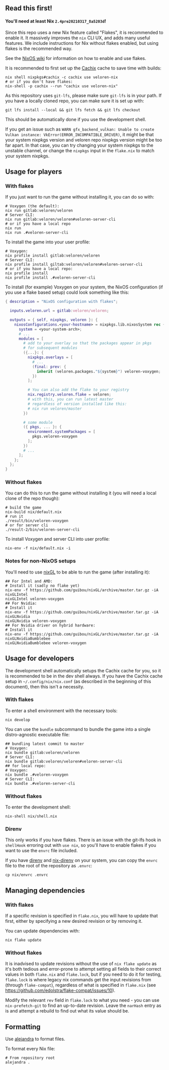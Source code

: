## Read this first!

#### You'll need at least Nix `2.4pre20210317_8a5203d`!

Since this repo uses a new Nix feature called "Flakes", it is recommended to enable it.
It massively improves the `nix` CLI UX, and adds many useful features.
We include instructions for Nix without flakes enabled, but using flakes is the recommended way.

See the [NixOS wiki](https://wiki.nixos.org/wiki/Flakes) for information on how to enable and use flakes.

It is recommended to first set up the [Cachix](https://cachix.org) cache to save time with builds:
```shell
nix shell nixpkgs#cachix -c cachix use veloren-nix
# or if you don't have flakes:
nix-shell -p cachix --run "cachix use veloren-nix"
```

As this repository uses `git-lfs`, please make sure `git-lfs` is in your path.
If you have a locally cloned repo, you can make sure it is set up with:
```shell
git lfs install --local && git lfs fetch && git lfs checkout
```
This should be automatically done if you use the development shell.

If you get an issue such as `WARN gfx_backend_vulkan: Unable to create Vulkan instance: VkError(ERROR_INCOMPATIBLE_DRIVER)`,
it might be that your system nixpkgs version and veloren repo nixpkgs version might be too far apart. In that case, you can try
changing your system nixpkgs to the unstable channel, or change the `nixpkgs` input in the `flake.nix` to match your system
nixpkgs.

## Usage for players

### With flakes

If you just want to run the game without installing it, you can do so with:
```shell
# Voxygen (the default):
nix run gitlab:veloren/veloren
# Server CLI:
nix run gitlab:veloren/veloren#veloren-server-cli
# or if you have a local repo
nix run
nix run .#veloren-server-cli
```

To install the game into your user profile:
```shell
# Voxygen:
nix profile install gitlab:veloren/veloren
# Server CLI:
nix profile install giltab:veloren/veloren#veloren-server-cli
# or if you have a local repo:
nix profile install
nix profile install .#veloren-server-cli
```

To install (for example) Voxygen on your system, the NixOS configuration (if you use a flake based setup) could look something like this:
```nix
{ description = "NixOS configuration with flakes";

  inputs.veloren.url = gitlab:veloren/veloren;

  outputs = { self, nixpkgs, veloren }: {
    nixosConfigurations.<your-hostname> = nixpkgs.lib.nixosSystem rec {
      system = <your-system-arch>;
      # ...
      modules = [
        # add to your overlay so that the packages appear in pkgs
        # for subsequent modules
        ({...}: {
          nixpkgs.overlays = [
            # ...
            (final: prev: {
              inherit (veloren.packages."${system}") veloren-voxygen;
            })
          ];

          # You can also add the flake to your registry
          nix.registry.veloren.flake = veloren;
          # with this, you can run latest master
          # regardless of version installed like this:
          # nix run veloren/master
        })

        # some module
        ({ pkgs, ... }: {
          environment.systemPackages = [
            pkgs.veloren-voxygen
          ];
        })
        # ...
      ];
    };
  };
}
```

### Without flakes

You can do this to run the game without installing it (you will need a local clone of the repo though):
```shell
# build the game
nix-build nix/default.nix
# run it
./result/bin/veloren-voxygen
# or for server cli
./result-2/bin/veloren-server-cli
```

To install Voxygen and server CLI into user profile:
```shell
nix-env -f nix/default.nix -i
```

### Notes for non-NixOS setups

You'll need to use [nixGL](https://github.com/guibou/nixGL) to be able to run the game (after installing it):
```shell
## For Intel and AMD:
# Install it (sadly no flake yet)
nix-env -f https://github.com/guibou/nixGL/archive/master.tar.gz -iA nixGLIntel
nixGLIntel veloren-voxygen
## For Nvidia:
# Install it
nix-env -f https://github.com/guibou/nixGL/archive/master.tar.gz -iA nixGLNvidia
nixGLNvidia veloren-voxygen
## For Nvidia driver on hybrid hardware:
# Install it
nix-env -f https://github.com/guibou/nixGL/archive/master.tar.gz -iA nixGLNvidiaBumblebee
nixGLNvidiaBumblebee veloren-voxygen
```

## Usage for developers

The development shell automatically setups the Cachix cache for you, so it is recommended to be in the dev shell always.
If you have the Cachix cache setup in `~/.config/nix/nix.conf` (as described in the beginning of this document), then this isn't a necessity.

### With flakes

To enter a shell environment with the necessary tools:
```shell
nix develop
```

You can use the `bundle` subcommand to bundle the game into a single distro-agnostic executable file:
```shell
## bundling latest commit to master
# Voxygen:
nix bundle gitlab:veloren/veloren
# Server CLI:
nix bundle gitlab:veloren/veloren#veloren-server-cli
## for local repo:
# Voxygen:
nix bundle .#veloren-voxygen
# Server CLI:
nix bundle .#veloren-server-cli
```

### Without flakes

To enter the development shell:
```shell
nix-shell nix/shell.nix
```

### Direnv

This only works if you have flakes. There is an issue with the git-lfs hook in `shellHook` erroring out with `use nix`, so you'll have to enable flakes if you want to use the `envrc` file included.

If you have [direnv](https://direnv.net) and [nix-direnv](https://github.com/nix-community/nix-direnv) on your system, you can copy the `envrc` file to the root of the repository as `.envrc`:
```shell
cp nix/envrc .envrc
```

## Managing dependencies

### With flakes

If a specific revision is specified in `flake.nix`, you will have to update that first, either by specifying a new desired revision or by removing it.

You can update dependencies with:
```shell
nix flake update
```

### Without flakes

It is inadvised to update revisions without the use of `nix flake update` as it's both tedious and error-prone to attempt setting all fields to their correct values in both `flake.nix` and `flake.lock`, but if you need to do it for testing, `flake.lock` is where legacy nix commands get the input revisions from (through `flake-compat`), regardless of what is specified in `flake.nix` (see https://github.com/edolstra/flake-compat/issues/10). 

Modify the relevant `rev` field in `flake.lock` to what you need - you can use `nix-prefetch-git` to find an up-to-date revision. Leave the `narHash` entry as is and attempt a rebuild to find out what its value should be.

## Formatting

Use [alejandra](https://github.com/kamadorueda/alejandra) to format files.

To format every Nix file:
```shell
# From repository root
alejandra .
```
